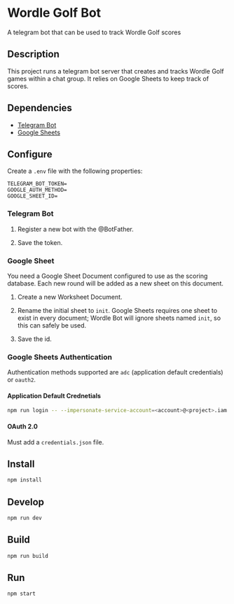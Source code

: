 # Wordle Golf Bot

A telegram bot that can be used to track Wordle Golf scores

## Description

This project runs a telegram bot server that creates and tracks Wordle Golf games within a chat group. It relies on Google Sheets to keep track of scores.

## Dependencies

* [Telegram Bot](https://core.telegram.org/bots)
* [Google Sheets](https://developers.google.com/sheets/api/guides/concepts)

## Configure

Create a `.env` file with the following properties:

```env
TELEGRAM_BOT_TOKEN=
GOOGLE_AUTH_METHOD=
GOOGLE_SHEET_ID=
```

### Telegram Bot

1. Register a new bot with the @BotFather.

2. Save the token.

### Google Sheet

You need a Google Sheet Document configured to use as the scoring database. Each new round will be added as a new sheet on this document.

1. Create a new Worksheet Document.

2. Rename the initial sheet to `init`. Google Sheets requires one sheet to exist in every document; Wordle Bot will ignore sheets named `init`, so this can safely be used.

3. Save the id.

### Google Sheets Authentication

Authentication methods supported are `adc` (application default credentials) or `oauth2`.

#### Application Default Crednetials

```sh
npm run login -- --impersonate-service-account=<account>@<project>.iam.gserviceaccount.com
```

#### OAuth 2.0

Must add a `credentials.json` file.

## Install

```sh
npm install
```

## Develop

```sh
npm run dev
```

## Build

```sh
npm run build
```

## Run

```sh
npm start
```
